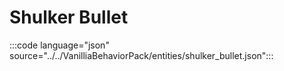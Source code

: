 # Shulker Bullet

:::code language="json" source="../../VanilliaBehaviorPack/entities/shulker_bullet.json":::